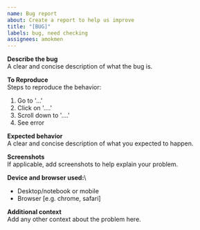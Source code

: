```yaml
---
name: Bug report
about: Create a report to help us improve
title: "[BUG]"
labels: bug, need checking
assignees: amokmen
---
```


**Describe the bug**\
A clear and concise description of what the bug is.

**To Reproduce**\
Steps to reproduce the behavior:

1. Go to '...'
2. Click on '....'
3. Scroll down to '....'
4. See error

**Expected behavior**\
A clear and concise description of what you expected to happen.

**Screenshots**\
If applicable, add screenshots to help explain your problem.

**Device and browser used:**\

- Desktop/notebook or mobile
- Browser [e.g. chrome, safari]

**Additional context**\
Add any other context about the problem here.
